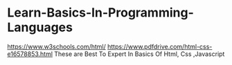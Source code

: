 # Learn-Basics-In-Programming-Languages
https://www.w3schools.com/html/  https://www.pdfdrive.com/html-css-e16578853.html These are Best To Expert In Basics Of Html, Css ,Javascript
